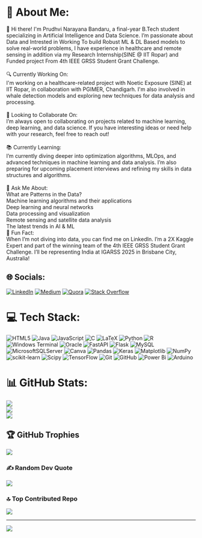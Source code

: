 # 💫 About Me:
👋 Hi there! I'm Prudhvi Narayana Bandaru, a final-year B.Tech student specializing in Artificial Intelligence and Data Science. I’m passionate about Data and Intrested in Working To build Robust ML & DL Based models  to solve real-world problems, I have experience in healthcare and remote sensing in addition via my Research Internship(SINE @ IIT Ropar) and Funded project From 4th IEEE GRSS Student Grant Challenge.<br><br>🔍 Currently Working On:<br>I'm working on a healthcare-related project with Noetic Exposure (SINE) at IIT Ropar, in collaboration with PGIMER, Chandigarh. I'm also involved in whale detection models and exploring new techniques for data analysis and processing.<br><br>🤝 Looking to Collaborate On:<br>I’m always open to collaborating on projects related to machine learning, deep learning, and data science. If you have interesting ideas or need help with your research, feel free to reach out!<br><br>📚 Currently Learning:<br>I’m currently diving deeper into optimization algorithms, MLOps, and advanced techniques in machine learning and data analysis. I’m also preparing for upcoming placement interviews and refining my skills in data structures and algorithms.<br><br>💬 Ask Me About:<br>What are Patterns in the Data? <br>Machine learning algorithms and their applications<br>Deep learning and neural networks<br>Data processing and visualization<br>Remote sensing and satellite data analysis<br>The latest trends in AI & ML<br>🎉 Fun Fact:<br>When I’m not diving into data, you can find me on LinkedIn. I’m a 2X Kaggle Expert and part of the winning team of the 4th IEEE GRSS Student Grant Challenge. I’ll be representing India at IGARSS 2025 in Brisbane City, Australia!


## 🌐 Socials:
[![LinkedIn](https://img.shields.io/badge/LinkedIn-%230077B5.svg?logo=linkedin&logoColor=white)](https://linkedin.com/in/https://www.linkedin.com/in/prudhvi-narayana-bandaru-5966b5224) [![Medium](https://img.shields.io/badge/Medium-12100E?logo=medium&logoColor=white)](https://medium.com/@https://medium.com/@prudhvi_143amma) [![Quora](https://img.shields.io/badge/Quora-%23B92B27.svg?logo=Quora&logoColor=white)](https://quora.com/profile/https://www.quora.com/profile/Prudhvi-Narayana-12) [![Stack Overflow](https://img.shields.io/badge/-Stackoverflow-FE7A16?logo=stack-overflow&logoColor=white)](https://stackoverflow.com/users/https://stackoverflow.com/users/26319328/prudhvi-narayana) 

# 💻 Tech Stack:
![HTML5](https://img.shields.io/badge/html5-%23E34F26.svg?style=for-the-badge&logo=html5&logoColor=white) ![Java](https://img.shields.io/badge/java-%23ED8B00.svg?style=for-the-badge&logo=openjdk&logoColor=white) ![JavaScript](https://img.shields.io/badge/javascript-%23323330.svg?style=for-the-badge&logo=javascript&logoColor=%23F7DF1E) ![C](https://img.shields.io/badge/c-%2300599C.svg?style=for-the-badge&logo=c&logoColor=white) ![LaTeX](https://img.shields.io/badge/latex-%23008080.svg?style=for-the-badge&logo=latex&logoColor=white) ![Python](https://img.shields.io/badge/python-3670A0?style=for-the-badge&logo=python&logoColor=ffdd54) ![R](https://img.shields.io/badge/r-%23276DC3.svg?style=for-the-badge&logo=r&logoColor=white) ![Windows Terminal](https://img.shields.io/badge/Windows%20Terminal-%234D4D4D.svg?style=for-the-badge&logo=windows-terminal&logoColor=white) ![Oracle](https://img.shields.io/badge/Oracle-F80000?style=for-the-badge&logo=oracle&logoColor=white) ![FastAPI](https://img.shields.io/badge/FastAPI-005571?style=for-the-badge&logo=fastapi) ![Flask](https://img.shields.io/badge/flask-%23000.svg?style=for-the-badge&logo=flask&logoColor=white) ![MySQL](https://img.shields.io/badge/mysql-4479A1.svg?style=for-the-badge&logo=mysql&logoColor=white) ![MicrosoftSQLServer](https://img.shields.io/badge/Microsoft%20SQL%20Server-CC2927?style=for-the-badge&logo=microsoft%20sql%20server&logoColor=white) ![Canva](https://img.shields.io/badge/Canva-%2300C4CC.svg?style=for-the-badge&logo=Canva&logoColor=white) ![Pandas](https://img.shields.io/badge/pandas-%23150458.svg?style=for-the-badge&logo=pandas&logoColor=white) ![Keras](https://img.shields.io/badge/Keras-%23D00000.svg?style=for-the-badge&logo=Keras&logoColor=white) ![Matplotlib](https://img.shields.io/badge/Matplotlib-%23ffffff.svg?style=for-the-badge&logo=Matplotlib&logoColor=black) ![NumPy](https://img.shields.io/badge/numpy-%23013243.svg?style=for-the-badge&logo=numpy&logoColor=white) ![scikit-learn](https://img.shields.io/badge/scikit--learn-%23F7931E.svg?style=for-the-badge&logo=scikit-learn&logoColor=white) ![Scipy](https://img.shields.io/badge/SciPy-%230C55A5.svg?style=for-the-badge&logo=scipy&logoColor=%white) ![TensorFlow](https://img.shields.io/badge/TensorFlow-%23FF6F00.svg?style=for-the-badge&logo=TensorFlow&logoColor=white) ![Git](https://img.shields.io/badge/git-%23F05033.svg?style=for-the-badge&logo=git&logoColor=white) ![GitHub](https://img.shields.io/badge/github-%23121011.svg?style=for-the-badge&logo=github&logoColor=white) ![Power Bi](https://img.shields.io/badge/power_bi-F2C811?style=for-the-badge&logo=powerbi&logoColor=black) ![Arduino](https://img.shields.io/badge/-Arduino-00979D?style=for-the-badge&logo=Arduino&logoColor=white)
# 📊 GitHub Stats:
![](https://github-readme-stats.vercel.app/api?username=prudhvinaraya&theme=one_dark_pro&hide_border=true&include_all_commits=true&count_private=false)<br/>
![](https://github-readme-streak-stats.herokuapp.com/?user=prudhvinaraya&theme=one_dark_pro&hide_border=true)<br/>
![](https://github-readme-stats.vercel.app/api/top-langs/?username=prudhvinaraya&theme=one_dark_pro&hide_border=true&include_all_commits=true&count_private=false&layout=compact)

## 🏆 GitHub Trophies
![](https://github-profile-trophy.vercel.app/?username=prudhvinaraya&theme=default_repocard&no-frame=false&no-bg=false&margin-w=4)

### ✍️ Random Dev Quote
![](https://quotes-github-readme.vercel.app/api?type=horizontal&theme=radical)

### 🔝 Top Contributed Repo
![](https://github-contributor-stats.vercel.app/api?username=prudhvinaraya&limit=5&theme=default&combine_all_yearly_contributions=true)

---
[![](https://visitcount.itsvg.in/api?id=prudhvinaraya&icon=0&color=0)](https://visitcount.itsvg.in)

<!-- Proudly created with GPRM ( https://gprm.itsvg.in ) -->
